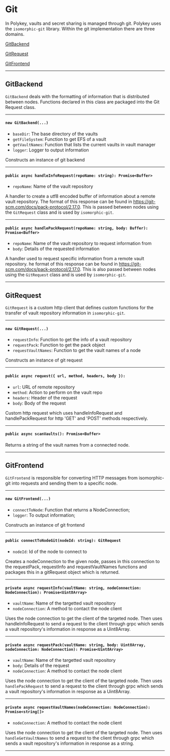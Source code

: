 # Git

In Polykey, vaults and secret sharing is managed through git. Polykey uses the `isomorphic-git` library. Within the git implementation there are three domains.

[GitBackend](https://github.com/MatrixAI/js-polykey/wiki/git-api#GitBackend)

[GitRequest](https://github.com/MatrixAI/js-polykey/wiki/git-api#GitRequest)

[GitFrontend](https://github.com/MatrixAI/js-polykey/wiki/git-api#GitFrontend)

---

## GitBackend

 `GitBackend` deals with the formatting of information that is distributed between nodes. Functions declared in this class are packaged into the Git Request class.

---

#### `new GitBackend(...)`
* `baseDir`: The base directory of the vaults
* `getFileSystem`: Function to get EFS of a vault
* `getVaultNames`: Function that lists the current vaults in vault manager
* `logger`: Logger to output information

Constructs an instance of git backend

---

#### `public async handleInfoRequest(repoName: string): Promise<Buffer>`
* `repoName`: Name of the vault repository

A handler to create a utf8 encoded buffer of information about a remote vault repository. The format of this response can be found in https://git-scm.com/docs/pack-protocol/2.17.0. This is passed between nodes using the `GitRequest` class and is used by `isomorphic-git`.

---

#### `public async handlePackRequest(repoName: string, body: Buffer): Promise<Buffer>`
* `repoName`: Name of the vault repository to request information from
* `body`: Details of the requested information

A handler used to request specific information from a remote vault repository. he format of this response can be found in https://git-scm.com/docs/pack-protocol/2.17.0. This is also passed between nodes using the `GitRequest` class and is used by `isomorphic-git`.

---

## GitRequest

 `GitRequest` is a custom http client that defines custom functions for the transfer of vault repository information in `isomorphic-git`.

---

#### `new GitRequest(...)`
* `requestInfo`: Function to get the info of a vault repository
* `requestPack`: Function to get the pack object
* `requestVaultNames`: Function to get the vault names of a node

Constructs an instance of git request

---

#### `public async request({ url, method, headers, body }): `
* `url`: URL of remote repository
* `method`: Action to perform on the vault repo
* `headers`: Header of the request
* `body`:  Body of the request

Custom http request which uses handleInfoRequest and handlePackRequest for http 'GET' and 'POST' methods respectively.

---

#### `public async scanVaults(): Promise<Buffer>`

Returns a string of the vault names from a connected node.

---

## GitFrontend

 `GitFrontend` is responsible for converting HTTP messages from isomorphic-git into requests and sending them to a specific node.

---

#### `new GitFrontend(...)`
* `connectToNode`: Function that returns a NodeConnection;
* `logger`: To output information;

Constructs an instance of git frontend

---

#### `public connectToNodeGit(nodeId: string): GitRequest`
* `nodeId`: Id of the node to connect to

Creates a nodeConnection to the given node, passes in this connection to the requestPack, requestInfo and requestVaultNames functions and packages this in a gitRequest object which is returned.

---

#### `private async requestInfo(vaultName: string, nodeConnection: NodeConnection): Promise<Uint8Array>`
* `vaultName`: Name of the targetted vault repository
* `nodeConnection`: A method to contact the node client

Uses the node connection to get the client of the targeted node. Then uses handleInfoRequest to send a request to the client through grpc which sends a vault repository's information in response as a Uint8Array.

---


#### `private async requestPack(vaultName: string, body: Uint8Array, nodeConnection: NodeConnection): Promise<Uint8Array>`
* `vaultName`: Name of the targetted vault repository
* `body`: Details of the request
* `nodeConnection`: A method to contact the node client

Uses the node connection to get the client of the targeted node. Then uses `handlePackRequest` to send a request to the client through grpc which sends a vault repository's information in response as a Uint8Array.

---

#### `private async requestVaultNames(nodeConnection: NodeConnection): Promise<string[]>`
* `nodeConnection`: A method to contact the node client

Uses the node connection to get the client of the targeted node. Then uses `handleGetVaultNames` to send a request to the client through grpc which sends a vault repository's information in response as a string.

---
